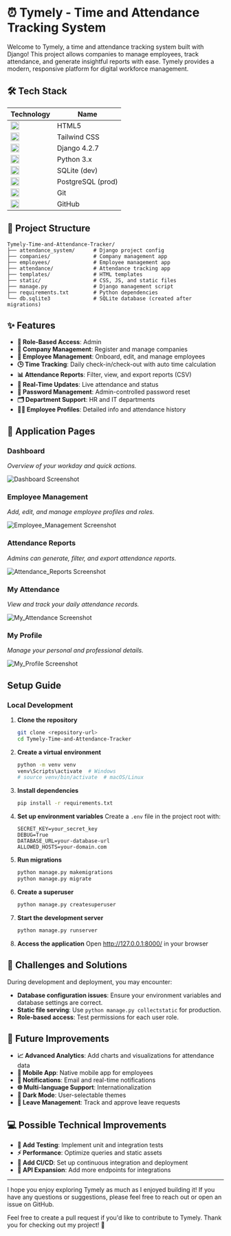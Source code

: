 # ⏰ Tymely - Time and Attendance Tracking System

Welcome to Tymely, a time and attendance tracking system built with Django! This project allows companies to manage employees, track attendance, and generate insightful reports with ease. Tymely provides a modern, responsive platform for digital workforce management.

<!-- Demo GIF (add your own if available) -->
<!-- [![Tymely Demo](readmeImages/tymely-demo.gif)](https://your-demo-link.com/) -->

## 🛠️ Tech Stack

| Technology | Name |
|------------|------|
| <img src="https://cdn.jsdelivr.net/gh/devicons/devicon/icons/html5/html5-original.svg" width="20" height="20" /> | HTML5 |
| <img src="https://cdn.jsdelivr.net/gh/devicons/devicon/icons/css3/css3-original.svg" width="20" height="20" /> | Tailwind CSS |
| <img src="https://cdn.jsdelivr.net/gh/devicons/devicon/icons/django/django-plain.svg" width="20" height="20" /> | Django 4.2.7 |
| <img src="https://cdn.jsdelivr.net/gh/devicons/devicon/icons/python/python-original.svg" width="20" height="20" /> | Python 3.x |
| <img src="https://cdn.jsdelivr.net/gh/devicons/devicon/icons/sqlite/sqlite-original.svg" width="20" height="20" /> | SQLite (dev) |
| <img src="https://cdn.jsdelivr.net/gh/devicons/devicon/icons/postgresql/postgresql-original.svg" width="20" height="20" /> | PostgreSQL (prod) |
| <img src="https://cdn.jsdelivr.net/gh/devicons/devicon/icons/git/git-original.svg" width="20" height="20" /> | Git |
| <img src="https://cdn.jsdelivr.net/gh/devicons/devicon/icons/github/github-original.svg" width="20" height="20" /> | GitHub |

## 📁 Project Structure

```
Tymely-Time-and-Attendance-Tracker/
├── attendance_system/      # Django project config
├── companies/              # Company management app
├── employees/              # Employee management app
├── attendance/             # Attendance tracking app
├── templates/              # HTML templates
├── static/                 # CSS, JS, and static files
├── manage.py               # Django management script
├── requirements.txt        # Python dependencies
└── db.sqlite3              # SQLite database (created after migrations)
```

## ✨ Features

- **🔐 Role-Based Access**: Admin
- **🏢 Company Management**: Register and manage companies
- **👥 Employee Management**: Onboard, edit, and manage employees
- **🕒 Time Tracking**: Daily check-in/check-out with auto time calculation
- **📊 Attendance Reports**: Filter, view, and export reports (CSV)
- **🔄 Real-Time Updates**: Live attendance and status
- **🔑 Password Management**: Admin-controlled password reset
- **🗂️ Department Support**: HR and IT departments
- **🧑‍💼 Employee Profiles**: Detailed info and attendance history

## 📸 Application Pages

### Dashboard
_Overview of your workday and quick actions._

![Dashboard Screenshot](readmeImages/Dashboard.png)

### Employee Management
_Add, edit, and manage employee profiles and roles._

![Employee_Management Screenshot](readmeImages/Employee_Management.png)


### Attendance Reports
_Admins can generate, filter, and export attendance reports._

![Attendance_Reports Screenshot](readmeImages/Attendance_Reports.png)


### My Attendance
_View and track your daily attendance records._

![My_Attendance Screenshot](readmeImages/My_Attendance.png)

### My Profile
_Manage your personal and professional details._

![My_Profile Screenshot](readmeImages/My_Profile.png)



##  Setup Guide

### Local Development

1. **Clone the repository**
   ```bash
   git clone <repository-url>
   cd Tymely-Time-and-Attendance-Tracker
   ```

2. **Create a virtual environment**
   ```bash
   python -m venv venv
   venv\Scripts\activate  # Windows
   # source venv/bin/activate  # macOS/Linux
   ```

3. **Install dependencies**
   ```bash
   pip install -r requirements.txt
   ```

4. **Set up environment variables**
   Create a `.env` file in the project root with:
   ```
   SECRET_KEY=your_secret_key
   DEBUG=True
   DATABASE_URL=your-database-url
   ALLOWED_HOSTS=your-domain.com
   ```

5. **Run migrations**
   ```bash
   python manage.py makemigrations
   python manage.py migrate
   ```

6. **Create a superuser**
   ```bash
   python manage.py createsuperuser
   ```

7. **Start the development server**
   ```bash
   python manage.py runserver
   ```

8. **Access the application**
   Open http://127.0.0.1:8000/ in your browser

## 🧩 Challenges and Solutions

During development and deployment, you may encounter:
- **Database configuration issues**: Ensure your environment variables and database settings are correct.
- **Static file serving**: Use `python manage.py collectstatic` for production.
- **Role-based access**: Test permissions for each user role.

## 🚀 Future Improvements

- **📈 Advanced Analytics**: Add charts and visualizations for attendance data
- **📱 Mobile App**: Native mobile app for employees
- **🔔 Notifications**: Email and real-time notifications
- **🌐 Multi-language Support**: Internationalization
- **🌙 Dark Mode**: User-selectable themes
- **📝 Leave Management**: Track and approve leave requests

## 💻 Possible Technical Improvements

- **🧪 Add Testing**: Implement unit and integration tests
- **⚡ Performance**: Optimize queries and static assets
- **🔄 Add CI/CD**: Set up continuous integration and deployment
- **🔌 API Expansion**: Add more endpoints for integrations

---

I hope you enjoy exploring Tymely as much as I enjoyed building it! If you have any questions or suggestions, please feel free to reach out or open an issue on GitHub.

Feel free to create a pull request if you'd like to contribute to Tymely. Thank you for checking out my project! 🙏
